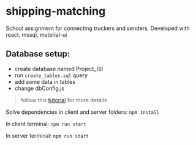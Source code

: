 # shipping-matching
School assignment for connecting truckers and senders. Developed with react, mssql, material-ui

## Database setup:
- create database named Project_ISI
- run `create_tables.sql` query
- add some data in tables
- change dbConfig.js
> follow this [tutorial][identifier] for more details

Solve dependencies in client and server folders: 
`npm install`

In client terminal:
`npm run start`
  
In server terminal:
`npm run start`

[identifier]: https://www.youtube.com/watch?v=Uh2JCSUjA_E&list=LL&index=2
